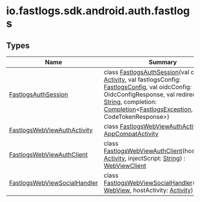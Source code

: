 # io.fastlogs.sdk.android.auth.fastlogs

## Types

| Name                                                                 | Summary                                                                                                                                                                                                                                                                                                                                                                                                                                                                                                                                                                          |
| -------------------------------------------------------------------- | -------------------------------------------------------------------------------------------------------------------------------------------------------------------------------------------------------------------------------------------------------------------------------------------------------------------------------------------------------------------------------------------------------------------------------------------------------------------------------------------------------------------------------------------------------------------------------- |
| [FastlogsAuthSession](-fastlogs-auth-session/index.md)                     | class [FastlogsAuthSession](-fastlogs-auth-session/index.md)(val context: [Activity](https://developer.android.com/reference/kotlin/android/app/Activity.html), val fastlogsConfig: [FastlogsConfig](../io.fastlogs.sdk.android.type/-fastlogs-config/index.md), val oidcConfig: OidcConfigResponse, val redirectUri: [String](https://kotlinlang.org/api/latest/jvm/stdlib/kotlin/-string/index.html), completion: [Completion](../io.fastlogs.sdk.android.completion/-completion/index.md)&lt;[FastlogsException](../io.fastlogs.sdk.android.exception/-fastlogs-exception/index.md), CodeTokenResponse&gt;) |
| [FastlogsWebViewAuthActivity](-fastlogs-web-view-auth-activity/index.md)   | class [FastlogsWebViewAuthActivity](-fastlogs-web-view-auth-activity/index.md) : [AppCompatActivity](https://developer.android.com/reference/kotlin/androidx/appcompat/app/AppCompatActivity.html)                                                                                                                                                                                                                                                                                                                                                                                     |
| [FastlogsWebViewAuthClient](-fastlogs-web-view-auth-client/index.md)       | class [FastlogsWebViewAuthClient](-fastlogs-web-view-auth-client/index.md)(hostActivity: [Activity](https://developer.android.com/reference/kotlin/android/app/Activity.html), injectScript: [String](https://kotlinlang.org/api/latest/jvm/stdlib/kotlin/-string/index.html)) : [WebViewClient](https://developer.android.com/reference/kotlin/android/webkit/WebViewClient.html)                                                                                                                                                                                                     |
| [FastlogsWebViewSocialHandler](-fastlogs-web-view-social-handler/index.md) | class [FastlogsWebViewSocialHandler](-fastlogs-web-view-social-handler/index.md)(webView: [WebView](https://developer.android.com/reference/kotlin/android/webkit/WebView.html), hostActivity: [Activity](https://developer.android.com/reference/kotlin/android/app/Activity.html))                                                                                                                                                                                                                                                                                                   |
